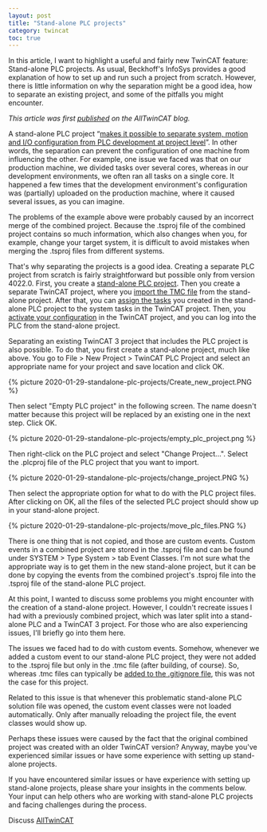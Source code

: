 ```yaml
---
layout: post
title: "Stand-alone PLC projects"
category: twincat
toc: true
---
```


In this article, I want to highlight a useful and fairly new TwinCAT feature: Stand-alone PLC projects. As usual, Beckhoff's InfoSys provides a good explanation of how to set up and run such a project from scratch. However, there is little information on why the separation might be a good idea, how to separate an existing project, and some of the pitfalls you might encounter.

*This article was first [published](https://alltwincat.com/2020/01/29/standalone-plc-projects/) on the AllTwinCAT blog.*

A stand-alone PLC project “[makes it possible to separate system, motion and I/O configuration from PLC development at project level](https://infosys.beckhoff.com/content/1033/tc3_plc_intro/4702071179.html?id=135948604315208321)”. In other words, the separation can prevent the configuration of one machine from influencing the other. For example, one issue we faced was that on our production machine, we divided tasks over several cores, whereas in our development environments, we often ran all tasks on a single core. It happened a few times that the development environment's configuration was (partially) uploaded on the production machine, where it caused several issues, as you can imagine.

The problems of the example above were probably caused by an incorrect merge of the combined project. Because the .tsproj file of the combined project contains so much information, which also changes when you, for example, change your target system, it is difficult to avoid mistakes when merging the .tsproj files from different systems.

That's why separating the projects is a good idea. Creating a separate PLC project from scratch is fairly straightforward but possible only from version 4022.0. First, you create a [stand-alone PLC project](https://infosys.beckhoff.com/content/1033/tc3_plc_intro/4278074763.html). Then you create a separate TwinCAT project, where you [import the TMC file](https://infosys.beckhoff.com/content/1033/tc3_plc_intro/9007203968704139.html) from the stand-alone project. After that, you can [assign the tasks](https://infosys.beckhoff.com/content/1033/tc3_plc_intro/4713966219.html?id=2085931447876199423) you created in the stand-alone PLC project to the system tasks in the TwinCAT project. Then, you [activate your configuration](https://infosys.beckhoff.com/content/1033/tc3_plc_intro/4702258059.html?id=4785525580931834985) in the TwinCAT project, and you can log into the PLC from the stand-alone project.

Separating an existing TwinCAT 3 project that includes the PLC project is also possible. To do that, you first create a stand-alone project, much like above. You go to File > New Project > TwinCAT PLC Project and select an appropriate name for your project and save location and click OK.

{% picture 2020-01-29-standalone-plc-projects/Create_new_project.PNG %}

Then select "Empty PLC project" in the following screen. The name doesn't matter because this project will be replaced by an existing one in the next step. Click OK.

{% picture 2020-01-29-standalone-plc-projects/empty_plc_project.png %}

Then right-click on the PLC project and select "Change Project...". Select the .plcproj file of the PLC project that you want to import.

{% picture 2020-01-29-standalone-plc-projects/change_project.PNG %}

Then select the appropriate option for what to do with the PLC project files. After clicking on OK, all the files of the selected PLC project should show up in your stand-alone project.

{% picture 2020-01-29-standalone-plc-projects/move_plc_files.PNG %}

There is one thing that is not copied, and those are custom events. Custom events in a combined project are stored in the .tsproj file and can be found under SYSTEM > Type System > tab Event Classes. I'm not sure what the appropriate way is to get them in the new stand-alone project, but it can be done by copying the events from the combined project's .tsproj file into the .tsproj file of the stand-alone PLC project.

At this point, I wanted to discuss some problems you might encounter with the creation of a stand-alone project. However, I couldn't recreate issues I had with a previously combined project, which was later split into a stand-alone PLC and a TwinCAT 3 project. For those who are also experiencing issues, I'll briefly go into them here.

The issues we faced had to do with custom events. Somehow, whenever we added a custom event to our stand-alone PLC project, they were not added to the .tsproj file but only in the .tmc file (after building, of course). So, whereas .tmc files can typically be [added to the .gitignore file](https://alltwincat.com/2019/12/02/gitignore-for-twincat/), this was not the case for this project.

Related to this issue is that whenever this problematic stand-alone PLC solution file was opened, the custom event classes were not loaded automatically. Only after manually reloading the project file, the event classes would show up.

Perhaps these issues were caused by the fact that the original combined project was created with an older TwinCAT version? Anyway, maybe you've experienced similar issues or have some experience with setting up stand-alone projects.

If you have encountered similar issues or have experience with setting up stand-alone projects, please share your insights in the comments below. Your input can help others who are working with stand-alone PLC projects and facing challenges during the process.

Discuss [AllTwinCAT](https://alltwincat.com/2020/01/29/standalone-plc-projects#comments)
